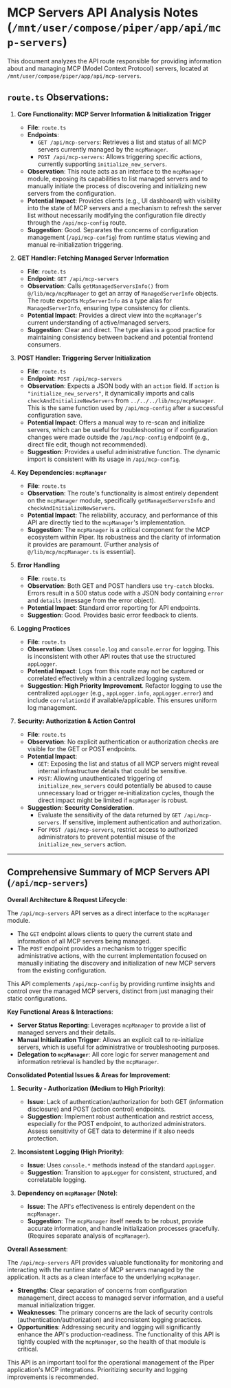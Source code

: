 # MCP Servers API Analysis Notes (`/mnt/user/compose/piper/app/api/mcp-servers`)

This document analyzes the API route responsible for providing information about and managing MCP (Model Context Protocol) servers, located at `/mnt/user/compose/piper/app/api/mcp-servers`.

## `route.ts` Observations:

1.  **Core Functionality: MCP Server Information & Initialization Trigger**
    *   **File**: `route.ts`
    *   **Endpoints**:
        *   `GET /api/mcp-servers`: Retrieves a list and status of all MCP servers currently managed by the `mcpManager`.
        *   `POST /api/mcp-servers`: Allows triggering specific actions, currently supporting `initialize_new_servers`.
    *   **Observation**: This route acts as an interface to the `mcpManager` module, exposing its capabilities to list managed servers and to manually initiate the process of discovering and initializing new servers from the configuration.
    *   **Potential Impact**: Provides clients (e.g., UI dashboard) with visibility into the state of MCP servers and a mechanism to refresh the server list without necessarily modifying the configuration file directly through the `/api/mcp-config` route.
    *   **Suggestion**: Good. Separates the concerns of configuration management (`/api/mcp-config`) from runtime status viewing and manual re-initialization triggering.

2.  **GET Handler: Fetching Managed Server Information**
    *   **File**: `route.ts`
    *   **Endpoint**: `GET /api/mcp-servers`
    *   **Observation**: Calls `getManagedServersInfo()` from `@/lib/mcp/mcpManager` to get an array of `ManagedServerInfo` objects. The route exports `McpServerInfo` as a type alias for `ManagedServerInfo`, ensuring type consistency for clients.
    *   **Potential Impact**: Provides a direct view into the `mcpManager`'s current understanding of active/managed servers.
    *   **Suggestion**: Clear and direct. The type alias is a good practice for maintaining consistency between backend and potential frontend consumers.

3.  **POST Handler: Triggering Server Initialization**
    *   **File**: `route.ts`
    *   **Endpoint**: `POST /api/mcp-servers`
    *   **Observation**: Expects a JSON body with an `action` field. If `action` is `"initialize_new_servers"`, it dynamically imports and calls `checkAndInitializeNewServers` from `../../../lib/mcp/mcpManager`. This is the same function used by `/api/mcp-config` after a successful configuration save.
    *   **Potential Impact**: Offers a manual way to re-scan and initialize servers, which can be useful for troubleshooting or if configuration changes were made outside the `/api/mcp-config` endpoint (e.g., direct file edit, though not recommended).
    *   **Suggestion**: Provides a useful administrative function. The dynamic import is consistent with its usage in `/api/mcp-config`.

4.  **Key Dependencies: `mcpManager`**
    *   **File**: `route.ts`
    *   **Observation**: The route's functionality is almost entirely dependent on the `mcpManager` module, specifically `getManagedServersInfo` and `checkAndInitializeNewServers`.
    *   **Potential Impact**: The reliability, accuracy, and performance of this API are directly tied to the `mcpManager`'s implementation.
    *   **Suggestion**: The `mcpManager` is a critical component for the MCP ecosystem within Piper. Its robustness and the clarity of information it provides are paramount. (Further analysis of `@/lib/mcp/mcpManager.ts` is essential).

5.  **Error Handling**
    *   **File**: `route.ts`
    *   **Observation**: Both GET and POST handlers use `try-catch` blocks. Errors result in a 500 status code with a JSON body containing `error` and `details` (message from the error object).
    *   **Potential Impact**: Standard error reporting for API endpoints.
    *   **Suggestion**: Good. Provides basic error feedback to clients.

6.  **Logging Practices**
    *   **File**: `route.ts`
    *   **Observation**: Uses `console.log` and `console.error` for logging. This is inconsistent with other API routes that use the structured `appLogger`.
    *   **Potential Impact**: Logs from this route may not be captured or correlated effectively within a centralized logging system.
    *   **Suggestion**: **High Priority Improvement**. Refactor logging to use the centralized `appLogger` (e.g., `appLogger.info`, `appLogger.error`) and include `correlationId` if available/applicable. This ensures uniform log management.

7.  **Security: Authorization & Action Control**
    *   **File**: `route.ts`
    *   **Observation**: No explicit authentication or authorization checks are visible for the GET or POST endpoints.
    *   **Potential Impact**:
        *   `GET`: Exposing the list and status of all MCP servers might reveal internal infrastructure details that could be sensitive.
        *   `POST`: Allowing unauthenticated triggering of `initialize_new_servers` could potentially be abused to cause unnecessary load or trigger re-initialization cycles, though the direct impact might be limited if `mcpManager` is robust.
    *   **Suggestion**: **Security Consideration**.
        *   Evaluate the sensitivity of the data returned by `GET /api/mcp-servers`. If sensitive, implement authentication and authorization.
        *   For `POST /api/mcp-servers`, restrict access to authorized administrators to prevent potential misuse of the `initialize_new_servers` action.

--- 

## Comprehensive Summary of MCP Servers API (`/api/mcp-servers`)

**Overall Architecture & Request Lifecycle**:

The `/api/mcp-servers` API serves as a direct interface to the `mcpManager` module. 
*   The `GET` endpoint allows clients to query the current state and information of all MCP servers being managed.
*   The `POST` endpoint provides a mechanism to trigger specific administrative actions, with the current implementation focused on manually initiating the discovery and initialization of new MCP servers from the existing configuration.

This API complements `/api/mcp-config` by providing runtime insights and control over the managed MCP servers, distinct from just managing their static configurations.

**Key Functional Areas & Interactions**:
*   **Server Status Reporting**: Leverages `mcpManager` to provide a list of managed servers and their details.
*   **Manual Initialization Trigger**: Allows an explicit call to re-initialize servers, which is useful for administrative or troubleshooting purposes.
*   **Delegation to `mcpManager`**: All core logic for server management and information retrieval is handled by the `mcpManager`.

**Consolidated Potential Issues & Areas for Improvement**:

1.  **Security - Authorization (Medium to High Priority)**:
    *   **Issue**: Lack of authentication/authorization for both GET (information disclosure) and POST (action control) endpoints.
    *   **Suggestion**: Implement robust authentication and restrict access, especially for the POST endpoint, to authorized administrators. Assess sensitivity of GET data to determine if it also needs protection.

2.  **Inconsistent Logging (High Priority)**:
    *   **Issue**: Uses `console.*` methods instead of the standard `appLogger`.
    *   **Suggestion**: Transition to `appLogger` for consistent, structured, and correlatable logging.

3.  **Dependency on `mcpManager` (Note)**:
    *   **Issue**: The API's effectiveness is entirely dependent on the `mcpManager`.
    *   **Suggestion**: The `mcpManager` itself needs to be robust, provide accurate information, and handle initialization processes gracefully. (Requires separate analysis of `mcpManager`).

**Overall Assessment**:

The `/api/mcp-servers` API provides valuable functionality for monitoring and interacting with the runtime state of MCP servers managed by the application. It acts as a clean interface to the underlying `mcpManager`.

*   **Strengths**: Clear separation of concerns from configuration management, direct access to managed server information, and a useful manual initialization trigger.
*   **Weaknesses**: The primary concerns are the lack of security controls (authentication/authorization) and inconsistent logging practices.
*   **Opportunities**: Addressing security and logging will significantly enhance the API's production-readiness. The functionality of this API is tightly coupled with the `mcpManager`, so the health of that module is critical.

This API is an important tool for the operational management of the Piper application's MCP integrations. Prioritizing security and logging improvements is recommended.
